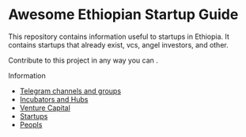 # Awesome Ethiopian Startup Guide

This repository contains information useful to startups in Ethiopia. It contains startups that already exist, vcs, angel investors, and other.

Contribute to this project in any way you can .

Information

- [Telegram channels and groups](/telegram.md)
- [Incubators and Hubs](/incubators_and_hubs.md)
- [Venture Capital](/venture_capital.md)
- [Startups](/startups.md)
- [Peopls](/people.md)
